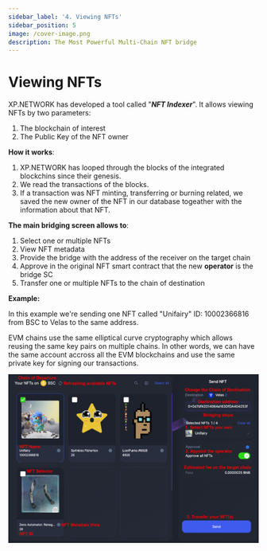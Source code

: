 ```yaml
---
sidebar_label: '4. Viewing NFTs'
sidebar_position: 5
image: /cover-image.png
description: The Most Powerful Multi-Chain NFT bridge
---
```


# Viewing NFTs

XP.NETWORK has developed a tool called "***NFT Indexer***". It allows viewing NFTs by two parameters:
1. The blockchain of interest
2. The Public Key of the NFT owner

**How it works**:
1. XP.NETWORK has looped through the blocks of the integrated blockchins since their genesis.
2. We read the transactions of the blocks.
3. If a transaction was NFT minting, transferring or burning related, we saved the new owner of the NFT in our database togeather with the information about that NFT.

**The main bridging screen allows to**:
1. Select one or multiple NFTs
2. View NFT metadata
3. Provide the bridge with the address of the receiver on the target chain
4. Approve in the original NFT smart contract that the new **operator** is the bridge SC
5. Transfer one or multiple NFTs to the chain of destination

**Example:**

In this example we're sending one NFT called "Unifairy" ID: 10002366816 from BSC to Velas to the same address. 

EVM chains use the same elliptical curve cryptography which allows reusing the same key pairs on multiple chains. In other words, we can have the same account accross all the EVM blockchains and use the same private key for signing our transactions.

![NFT Index](../../static/assets/3.png)